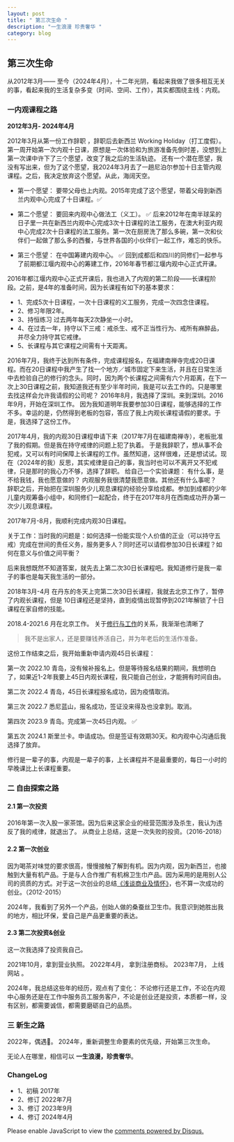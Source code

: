 ```yaml
---
layout: post
title: " 第三次生命 "
description: "一生浪漫 珍贵奢华 "
category: blog
---
```


## 第三次生命

从2012年3月—— 至今（2024年4月），十二年光阴，看起来我做了很多相互无关的事，看起来我的生活复杂多变（时间、空间、工作），其实都围绕主线：内观。

### 一内观课程之路

**2012年3月- 2024年4月**

2012年3月从第一份工作辞职 ，辞职后去新西兰 Working Holiday（打工度假）。 第一周开始第一次内观十日课，原想是一次体验和为旅游准备先倒时差，没想到上第一次课中许下了三个愿望，改变了我之后的生活轨迹。
还有一个潜在愿望，我没有写出来，但为了这个愿望，我2024年3月去了一趟尼泊尔参加十日主管内观课程。之后，我决定放弃这个愿望。从此，海阔天空。

- 第一个愿望： 要带父母也上内观。2015年完成了这个愿望，带着父母到新西兰内观中心完成了十日课程。✅

- 第二个愿望： 要回来内观中心做法工（义工）。 ✅
后来2012年在南半球呆的日子里一共在新西兰内观中心完成3次十日课程的法工服务，在澳大利亚内观中心完成2次十日课程的法工服务。第一次在厨房洗了那么多碗，第一次和伙伴们一起做了那么多的西餐，与世界各国的小伙伴们一起工作，难忘的快乐。

- 第三个愿望： 在中国筹建内观中心。 ✅
回到成都后和四川的同修们一起参与了前期都江堰内观中心的筹建工作，2016年春节都江堰内观中心正式开课。

2016年都江堰内观中心正式开课后，我也进入了内观的第二阶段——长课程阶段。之前，是4年的准备时间，因为长课程有如下的基本要求：

- 1、完成5次十日课程，一次十日课程的义工服务，完成一次四念住课程。
- 2、修习年限2年。
- 3、持恒练习 过去两年每天2次静坐一小时。
- 4、在过去一年，持守以下三戒：戒杀生、戒不正当性行为、戒所有麻醉品，并尽全力持守其它戒律。
- 5、长课程与其它课程之间需有十天距离。

2016年7月，我终于达到所有条件，完成课程报名，在福建南禅寺完成20日课程。而在20日课程中我产生了找一个地方／城市固定下来生活，并且在日常生活中去检验自己的修行的念头。同时，因为两个长课程之间需有六个月距离，在下一次上30日课程之前，我知道我还有至少半年时间，我是可以去工作的。只是哪里去找这样会允许我请假的公司呢？
2016年8月，我选择了深圳。来到深圳。2016年9月，开始在深圳工作。
因为我知道明年我要参加30日课程，能够选择的工作不多。幸运的是，仍然得到老板的包容，答应了我上内观长课程请假的要求。于是，我选择了这份工作。

2017年4月，我的内观30日课程申请下来（2017年7月在福建南禅寺），老板批准了我的假期。但是我在持守戒律的问题上犯了执着。
于是我辞职了，想从事不会犯戒，又可以有时间保障上长课程的工作。虽然知道，这样很难，还是想试试。现在（2024年的我）反思，其实戒律是自己的事，我当时也可以不离开又不犯戒律，只是那时的我心力不够，选择了辞职。
给自己一个实验课题： 有什么事，是不给我钱，我也愿意做的？
内观服务我很清楚我愿意做。其他还有什么事呢？
   
辞职之后，开始把在深圳服务少儿观息课程的经验分享给成都。参加到成都的少年儿童内观筹备小组中，和同修们一起配合，终于在2017年8月在西南成功开办第一次少儿观息课程。

2017年7月-8月，我顺利完成内观30日课程。


关于工作：当时我的问题是：如何选择一份能实现个人价值的正业（可以持守五戒）完成在世间的责任义务，服务更多人？同时还可以请假参加30日长课程？如何在意义与价值之间平衡？

后来我想既然不知道答案，就先去上第二次30日长课程吧。我知道修行是我一辈子的事也是每天我生活的一部分。

2018年3月-4月 在丹东的冬天上完第二次30日长课程，我就去北京工作了，暂停了内观长课程，但是 10日课程还是坚持，直到疫情出现暂停到2021年解锁了十日课程在家自修的技能。

2018.4-2021.6 月在北京工作。
关于[修行与工作](http://violettianjie.com/MeditationWork)的关系，我渐渐也清晰了

> 我不是出家人，还是要赚钱养活自己，并为年老后的生活作准备。

这份工作结束之后，我开始重新申请内观45日长课程：

第一次 2022.10 青岛，没有候补报名上。但是等待报名结果的期间，我想明白了，如果近1-2年我要上45日内观长课程，我只能自己创业，才能拥有时间自由。

第二次 2022.4  青岛，45日长课程报名成功，因为疫情取消。 

第三次 2022.7  悉尼蓝山，报名成功，签证没来得及也没拿到。取消。

第四次 2023.9  青岛。完成第一次45日内观。 ✅

第五次 2024.1  斯里兰卡。申请成功。但是签证有效期30天。和内观中心沟通后我选择了放弃。

修行是一辈子的事，内观是一辈子的事，上长课程并不是最重要的，每日一小时的早晚课比上长课程重要。

 
### 二 自由探索之路


#### 2.1 第一次投资
2016年第一次入股一家茶馆。因为后来这家企业的经营范围涉及杀生，我认为违反了我的戒律，就退出了。
从商业上总结，这是一次失败的投资。（2016-2018）


#### 2.2  第一次创业

因为喝茶对味觉的要求很高，慢慢接触了解到有机。因为内观，因为新西兰，也接触到大量有机产品。于是与人合作推广有机棉卫生巾产品。因为采用的是用别人公司的资质的方式。对于这一次创业的总结[《浅谈商业及情怀》](http://violettianjie.com/business)，也不算一次成功的创业。（2012-2015）

2024年，我看到了另外一个产品，创始人做的桑蚕丝卫生巾。我意识到她胜出我的地方，相比环保，爱自己是产品更重要的表达。


#### 2.3 第二次投资&创业

这一次我选择了投资我自己。

2021年10月，拿到营业执照。
2022年4月， 拿到注册商标。
2023年7月， 上线网站 。

2024年，我总结这些年的经历，观点有了变化：
不论修行还是工作，不论在内观中心服务还是在工作中服务员工服务客户，不论是创业还是投资，本质都一样，没有区别，都需要诚信，都需要磨砺自己的品质。 


### 三 新生之路

2022年，偶遇👼。
2024年，重新调整生命要素的优先级，开始第三次生命。

无论人在哪里，相信可以 **一生浪漫，珍贵奢华**。

### ChangeLog

- 1、初稿 2017年
- 2、修订 2022年7月
- 3、修订 2023年9月
- 4、修订 2024年4月

<div id="disqus_thread"></div>
<script>

/**
*  RECOMMENDED CONFIGURATION VARIABLES: EDIT AND UNCOMMENT THE SECTION BELOW TO INSERT DYNAMIC VALUES FROM YOUR PLATFORM OR CMS.
*  LEARN WHY DEFINING THESE VARIABLES IS IMPORTANT: https://disqus.com/admin/universalcode/#configuration-variables*/
/*
var disqus_config = function () {
this.page.url = https://violettianjie.github.io;  // Replace PAGE_URL with your page's canonical URL variable
this.page.identifier = https://violettianjie.github.io; // Replace PAGE_IDENTIFIER with your page's unique identifier variable
};
*/
(function() { // DON'T EDIT BELOW THIS LINE
var d = document, s = d.createElement('script');
s.src = 'https://https-violettianjie-github-io-1.disqus.com/embed.js';
s.setAttribute('data-timestamp', +new Date());
(d.head || d.body).appendChild(s);
})();
</script>
<noscript>Please enable JavaScript to view the <a href="https://disqus.com/?ref_noscript">comments powered by Disqus.</a></noscript>
